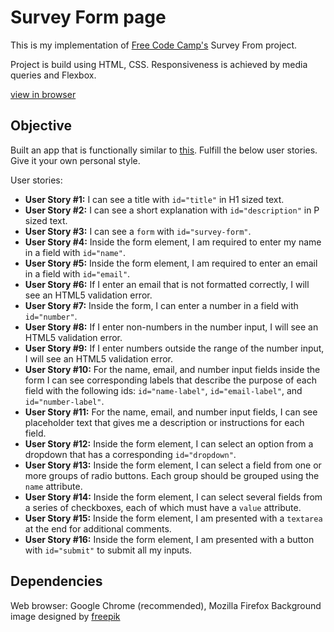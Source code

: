 # Survey Form page
This is my implementation of [Free Code Camp's](https://www.freecodecamp.org/) Survey From project.

Project is build using HTML, CSS. Responsiveness is achieved by media queries and Flexbox.

[view in browser](https://hankadev.github.io/survey_form/)

## Objective
Built an app that is functionally similar to [this](https://codepen.io/freeCodeCamp/full/VPaoNP/).
Fulfill the below user stories. Give it your own personal style.

User stories:
* __User Story #1:__ I can see a title with `id="title"` in H1 sized text.
* __User Story #2:__ I can see a short explanation with `id="description"` in P sized text.
* __User Story #3:__ I can see a `form` with `id="survey-form"`.
* __User Story #4:__ Inside the form element, I am required to enter my name in a field with `id="name"`.
* __User Story #5:__ Inside the form element, I am required to enter an email in a field with `id="email"`.
* __User Story #6:__ If I enter an email that is not formatted correctly, I will see an HTML5 validation error.
* __User Story #7:__ Inside the form, I can enter a number in a field with `id="number"`.
* __User Story #8:__ If I enter non-numbers in the number input, I will see an HTML5 validation error.
* __User Story #9:__ If I enter numbers outside the range of the number input, I will see an HTML5 validation error.
* __User Story #10:__ For the name, email, and number input fields inside the form I can see corresponding labels that describe the purpose of each field with the following ids: `id="name-label"`, `id="email-label"`, and `id="number-label"`.
* __User Story #11:__ For the name, email, and number input fields, I can see placeholder text that gives me a description or instructions for each field.
* __User Story #12:__ Inside the form element, I can select an option from a dropdown that has a corresponding `id="dropdown"`.
* __User Story #13:__ Inside the form element, I can select a field from one or more groups of radio buttons. Each group should be grouped using the `name` attribute.
* __User Story #14:__ Inside the form element, I can select several fields from a series of checkboxes, each of which must have a `value` attribute.
* __User Story #15:__ Inside the form element, I am presented with a `textarea` at the end for additional comments.
* __User Story #16:__ Inside the form element, I am presented with a button with `id="submit"` to submit all my inputs.

## Dependencies
Web browser: Google Chrome (recommended), Mozilla Firefox
Background image designed by [freepik](https://www.freepik.com/free-vector/coffee-elements-pattern_857155.htm)
